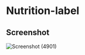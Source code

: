 # Nutrition-label

## Screenshot
 
![Screenshot (4901)](https://user-images.githubusercontent.com/107629121/211330585-2002056e-4d10-499c-b260-8124e39adb0e.png)

